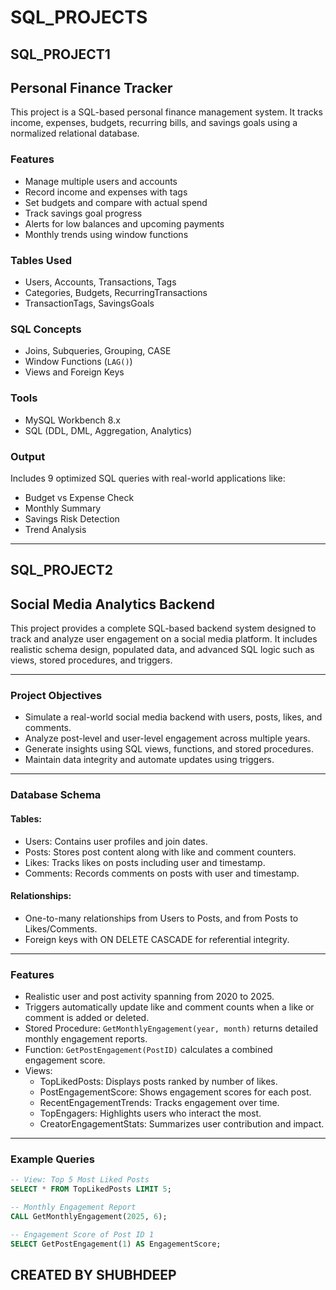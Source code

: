 # SQL_PROJECTS

## SQL_PROJECT1

## Personal Finance Tracker

This project is a SQL-based personal finance management system. It tracks income, expenses, budgets, recurring bills, and savings goals using a normalized relational database.

###  Features
- Manage multiple users and accounts
- Record income and expenses with tags
- Set budgets and compare with actual spend
- Track savings goal progress
- Alerts for low balances and upcoming payments
- Monthly trends using window functions

###  Tables Used
- Users, Accounts, Transactions, Tags
- Categories, Budgets, RecurringTransactions
- TransactionTags, SavingsGoals

###  SQL Concepts
- Joins, Subqueries, Grouping, CASE
- Window Functions (`LAG()`)
- Views and Foreign Keys

### Tools
- MySQL Workbench 8.x  
- SQL (DDL, DML, Aggregation, Analytics)

### Output
Includes 9 optimized SQL queries with real-world applications like:
- Budget vs Expense Check
- Monthly Summary
- Savings Risk Detection
- Trend Analysis

---



## SQL_PROJECT2
## Social Media Analytics Backend 

This project provides a complete SQL-based backend system designed to track and analyze user engagement on a social media platform. It includes realistic schema design, populated data, and advanced SQL logic such as views, stored procedures, and triggers.

---

### Project Objectives

- Simulate a real-world social media backend with users, posts, likes, and comments.
- Analyze post-level and user-level engagement across multiple years.
- Generate insights using SQL views, functions, and stored procedures.
- Maintain data integrity and automate updates using triggers.

---

### Database Schema

#### Tables:
- Users: Contains user profiles and join dates.
- Posts: Stores post content along with like and comment counters.
- Likes: Tracks likes on posts including user and timestamp.
- Comments: Records comments on posts with user and timestamp.

#### Relationships:
- One-to-many relationships from Users to Posts, and from Posts to Likes/Comments.
- Foreign keys with ON DELETE CASCADE for referential integrity.

---

### Features

- Realistic user and post activity spanning from 2020 to 2025.
- Triggers automatically update like and comment counts when a like or comment is added or deleted.
- Stored Procedure: `GetMonthlyEngagement(year, month)` returns detailed monthly engagement reports.
- Function: `GetPostEngagement(PostID)` calculates a combined engagement score.
- Views:
  - TopLikedPosts: Displays posts ranked by number of likes.
  - PostEngagementScore: Shows engagement scores for each post.
  - RecentEngagementTrends: Tracks engagement over time.
  - TopEngagers: Highlights users who interact the most.
  - CreatorEngagementStats: Summarizes user contribution and impact.

---

### Example Queries

```sql
-- View: Top 5 Most Liked Posts
SELECT * FROM TopLikedPosts LIMIT 5;

-- Monthly Engagement Report
CALL GetMonthlyEngagement(2025, 6);

-- Engagement Score of Post ID 1
SELECT GetPostEngagement(1) AS EngagementScore;

```
## CREATED BY SHUBHDEEP


